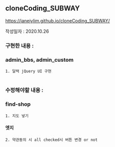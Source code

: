 ## cloneCoding_SUBWAY

https://janejylim.github.io/cloneCoding_SUBWAY/

작성일자 : 2020.10.26

### 구현한 내용 :

### admin_bbs, admin_custom
    1. 달력 jQuery UI 구현

# 


### 수정해야할 내용 :

### find-shop 
    1. 지도 넣기

#### 엣지 
    
    2. 약관동의 시 all checked시 버튼 변경 or not
    


